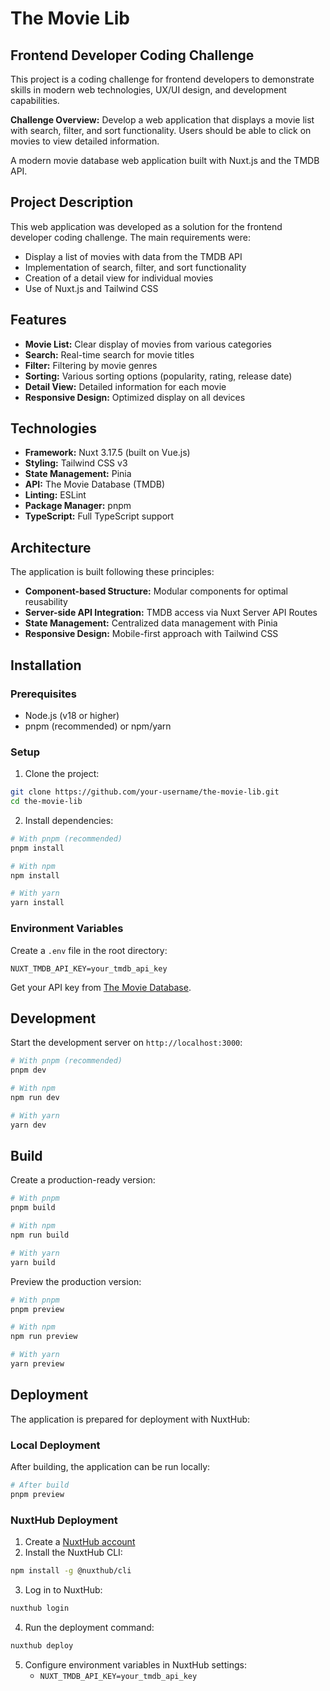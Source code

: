# The Movie Lib

## Frontend Developer Coding Challenge

This project is a coding challenge for frontend developers to demonstrate skills in modern web technologies, UX/UI design, and development capabilities.

**Challenge Overview:**
Develop a web application that displays a movie list with search, filter, and sort functionality. Users should be able to click on movies to view detailed information.

A modern movie database web application built with Nuxt.js and the TMDB API.

## Project Description

This web application was developed as a solution for the frontend developer coding challenge. The main requirements were:

- Display a list of movies with data from the TMDB API
- Implementation of search, filter, and sort functionality
- Creation of a detail view for individual movies
- Use of Nuxt.js and Tailwind CSS

## Features

- **Movie List:** Clear display of movies from various categories
- **Search:** Real-time search for movie titles
- **Filter:** Filtering by movie genres
- **Sorting:** Various sorting options (popularity, rating, release date)
- **Detail View:** Detailed information for each movie
- **Responsive Design:** Optimized display on all devices

## Technologies

- **Framework:** Nuxt 3.17.5 (built on Vue.js)
- **Styling:** Tailwind CSS v3
- **State Management:** Pinia
- **API:** The Movie Database (TMDB)
- **Linting:** ESLint
- **Package Manager:** pnpm
- **TypeScript:** Full TypeScript support

## Architecture

The application is built following these principles:

- **Component-based Structure:** Modular components for optimal reusability
- **Server-side API Integration:** TMDB access via Nuxt Server API Routes
- **State Management:** Centralized data management with Pinia
- **Responsive Design:** Mobile-first approach with Tailwind CSS

## Installation

### Prerequisites

- Node.js (v18 or higher)
- pnpm (recommended) or npm/yarn

### Setup

1. Clone the project:
```bash
git clone https://github.com/your-username/the-movie-lib.git
cd the-movie-lib
```

2. Install dependencies:
```bash
# With pnpm (recommended)
pnpm install

# With npm
npm install

# With yarn
yarn install
```

### Environment Variables

Create a `.env` file in the root directory:

```
NUXT_TMDB_API_KEY=your_tmdb_api_key
```

Get your API key from [The Movie Database](https://www.themoviedb.org/settings/api).

## Development

Start the development server on `http://localhost:3000`:

```bash
# With pnpm (recommended)
pnpm dev

# With npm
npm run dev

# With yarn
yarn dev
```

## Build

Create a production-ready version:

```bash
# With pnpm
pnpm build

# With npm
npm run build

# With yarn
yarn build
```

Preview the production version:

```bash
# With pnpm
pnpm preview

# With npm
npm run preview

# With yarn
yarn preview
```

## Deployment

The application is prepared for deployment with NuxtHub:

### Local Deployment

After building, the application can be run locally:

```bash
# After build
pnpm preview
```

### NuxtHub Deployment

1. Create a [NuxtHub account](https://nuxthub.com/)
2. Install the NuxtHub CLI:

```bash
npm install -g @nuxthub/cli
```

3. Log in to NuxtHub:

```bash
nuxthub login
```

4. Run the deployment command:

```bash
nuxthub deploy
```

5. Configure environment variables in NuxtHub settings:
   - `NUXT_TMDB_API_KEY=your_tmdb_api_key`


